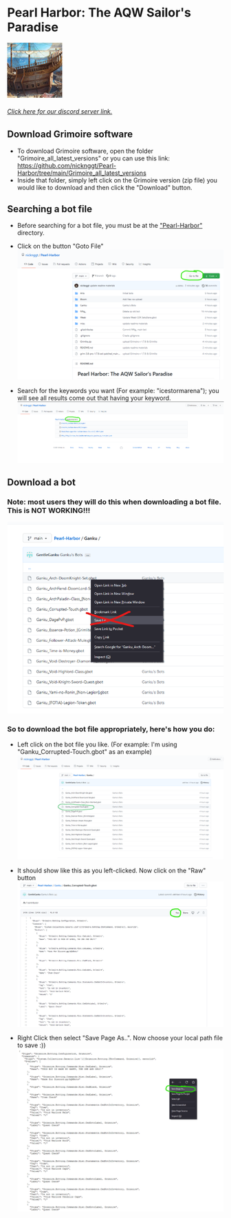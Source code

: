 # Pearl Harbor: The AQW Sailor's Paradise
![alt text](./misc/logo/sailor.png)
###### [Click here for our discord server link.](https://discord.io/AQWBots)
## Download Grimoire software
- To download Grimoire software, open the folder "Grimoire_all_latest_versions" or you can use this link: https://github.com/nicknggt/Pearl-Harbor/tree/main/Grimoire_all_latest_versions
- Inside that folder, simply left click on the Grimoire version (zip file) you would like to download and then click the "Download" button.

## Searching a bot file
- Before searching for a bot file, you must be at the ["Pearl-Harbor"](https://github.com/nicknggt/Pearl-Harbor) directory.

- Click on the button "Goto File"
![goto_file_button_click](./misc/Tutorials/how_to_search/Step_1.png)

- Search for the keywords you want (For example: "icestormarena"); you will see all results come out that having your keyword.
![goto_file_button_click](./misc/Tutorials/how_to_search/Step_2.png)

## Download a bot
### Note: most users they will do this when downloading a bot file. This is NOT WORKING!!!
![do_not_download_like_this](./misc/Tutorials/how_to_download/Step_4_how_not_to_download.png)

### So to download the bot file appropriately, here's how you do:
- Left click on the bot file you like. (For example: I'm using "Ganku_Corrupted-Touch.gbot" as an example)
![ganku_bot_clicked](./misc/Tutorials/how_to_download/Step_1_download.png)

- It should show like this as you left-clicked. Now click on the "Raw" button
![ganku_download_raw_button](./misc/Tutorials/how_to_download/Step_2_download.png)

- Right Click then select "Save Page As..". Now choose your local path file to save :))
![save_page_as_gbot](./misc/Tutorials/how_to_download/Step_3_download.png)
